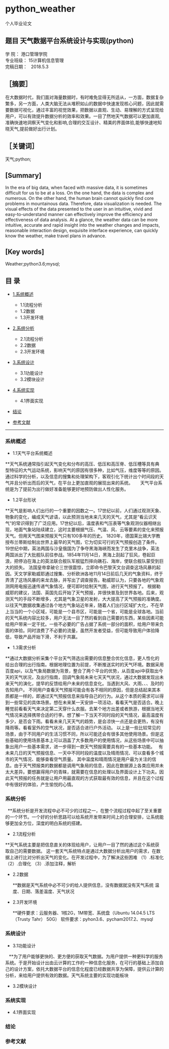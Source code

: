 # python_weather
个人毕业论文

## 题目 天气数据平台系统设计与实现(python)                       
学    院：   港口管理学院      
专业班级：   15计算机信息管理      
完稿日期：   2018.5.3           
## ［摘要］
在大数据时代，我们面对海量数据时，有时难免显得无所适从，一方面，数据复杂繁多，另一方面，人类大脑无法从堆积如山的数据中快速发现核心问题，因此就需要数据可视化，通过丰富的视觉效果，把数据以直观、生动、易理解的方式呈现给用户，可以有效提升数据分析的效率和效果。一目了然地天气数据可以更加直观,准确快速地洞察天气变化和影响,合理的交互设计、精美的界面体验,能够快速地知晓天气,提前做好出行计划。
## ［关键词］
天气;python;
## [Summary]
In the era of big data, when faced with massive data, it is sometimes difficult for us to be at a loss. On the one hand, the data is complex and numerous. On the other hand, the human brain cannot quickly find core problems in mountainous data. Therefore, data visualization is needed. The visual effects of the data presented to the user in an intuitive, vivid and easy-to-understand manner can effectively improve the efficiency and effectiveness of data analysis. At a glance, the weather data can be more intuitive, accurate and rapid insight into the weather changes and impacts, reasonable interaction design, exquisite interface experience, can quickly know the weather, make travel plans in advance.
## [Key words]
Weather;python3.6;mysql;
## 目 录
* [1.系统概述](#系统概述)

    * 1.1流程分析
    * 1.2数据
    * 1.3开发环境
    
* [2.系统分析](#系统分析)

    * 2.1流程分析
    * 2.2数据
    * 2.3开发环境

* [3.系统设计](#系统设计)

    * 3.1功能设计
    * 3.2模块设计
    
* [4.系统实现](#系统实现)

    * 4.1界面实现

* [结论](#结论)
* [参考文献](#参考文献)

****************

### 系统概述

 * 1.1天气平台系统概述
 
 **天气系统通常指引起天气变化和分布的高压、低压和高压脊、低压槽等具有典型特征的大气运动系统，影响天气的原因有很多种，比如气压，维度等等的原因。通过科学的分析，以及信息的搜集和处理架构下，客观引化下统计出个时间段的天气并且分析出而后的天气，在平台上更加直观的展现出来的系统。
      天气平台系统是为了提前为出行做好准备能够更好地预防做出人性化服务。
      
 * 1.2平台形状
 
 **天气是影响人们出行的一个重要的因数之一。17世纪以前，人们通过观测天象、物象的变化，编成天气谚语，以此预测当地未来几天的天气，尤其是“看云识天气“的常识得到了广泛应用。17世纪以后，温度表和气压表等气象观测仪器相继出现，地面气象站陆续建立，这时主要根据气压、气温、风、云等要素的变化来预报天气。但用天气图来预报天气只有100多年的历史。
1820年，德国莱比锡大学教授布兰蒂斯绘制出世界上最早的天气图，它为切实可行的天气预报创造了条件。19世纪中期，英法两国与沙皇俄国为了争夺黑海海峡而发生了克里木战争，英法两国派出了大批舰队前往参战。1854年11月14日，黑海上刮起了狂风，卷起巨浪，把停泊在海上的英法联合舰队军舰猛烈摔向礁石、海岸，使联合舰队蒙受到巨大的损失。 法国皇帝拿破仑三世很震惊，立即命令巴黎天文台调查这场风暴的起因。天文学家勒威耶通过搜集、分析欧洲各地11月14日前后几天的气象资料，终于弄清了这场风暴的来龙去脉，并写出了调查报告。勒威耶认为，只要各地的气象观测网用电报迅速传递气象情况，便可即时绘制天气图，进行天气预报了。
    根据勒威耶的建议，法国、英国先后开始了天气预报，并很快普及到世界各地。后来，观测天气的手段不断增多，尤其是气象卫星的发射，大大提高了天气预报的准确度。
    以往天气数据收集通过各个地方气象站近年来，随着人们出行区域扩大化，不在早上当当的一个小区域，可能是一个县市区，可能是一个省，可能是全球各地。当前的天气系统内容比较多，用户无法一目了然的看到自己需要的东西，某些因素可能给用户带来一定干扰。一些不必要的广告占据了系统一部分的面积，给用户带来负面的体验。同时浪费了不必要的流量，虽然开发者受益，但可能导致用户体验降低，导致产品开始下滑，不利于共赢。
    
 * 1.3需求分析
 
 **通过大数据分析采集个平台天气筛选出需要的信息整合优化信息，更人性化的给出合理的出行指南。根据地理位置为前提，不断推送实时的天气环境。数据采用百度api，以及气象局数据为背景，整合了两个平台的优势，从百度api中获取出今天的天气状况，及出行指南，回调气象局未来七天天气状况，通过大数据发现出未来天气的演化，提早的反馈给用户未来的信息变化。当遇到大风、大雨、、、及时的告知用户。
     不同用户查看天气预报可能会有各不相同的原因，但是总结起来其本质都是一样的，即通过天气预报信息来指导自己的行为。从这个本质的需求可以得到一些常见的具体场景。想在未来某一天安排一项活动，看看天气是否适合。晚上睡觉前看看天气来决定第二天穿什么衣服。去某个地方出差或者旅游，根据当地天气情况来选择携带合适的行李。想了解一下当天不同时段的天气情况，最高温度有多少，是否会下雨。看看未来几天天气的趋势，是会凉快一点还是会更热，有没有降雨等。看看室外的空气状况，是否适合进行户外活动。
以上是一些比较常见的场景，由于不同用户的生活习惯不同，所以可能还会有很多其他使用场景。但是这些基础的使用场景基本上可以涵盖了大多数用户的使用情况，从这些场景中可以抽象出用户一些基本需求，进一步得到一款天气预报需要具有的一些基本功能。
     有未来几日的天气预报信息、一天中不同时段的温度以及晴雨情况、可以查看多个城市的天气情况、能够查看空气质量。
     其中温度和晴雨情况是用户最为关注的信息。由于天气预报类的数据都是调用气象局的信息，因此在数据源上各类应用并未太大差异。要想赢得用户的青睐，就需要在信息的处理以及界面设计上下功夫。因此天气预报的任务就是让用户用最直观的方式获取最有效的信息，并且在这个过程中有很好的体验，产生愉悦的心情。
 
### 系统分析
   
   **系统分析是开发流程中必不可少的过程之一，在整个流程过程中起了至关重要的一个环节。一个好的分析思路可以给系统开发带来时间上的合理安排，让系统能够更加全方位，深度的明白系统的搭建。
   
 * 2.1流程分析
 
 **天气系统主要是把信息直关的体现给用户，让用户一目了然的通过这个系统获取自己的需要数据。
 这一套天气系统特点是通过大数据分析出用户的需求，在数据上进行比对分析出天气的变化。在开发过程中，为了解决这些困难
 （1）.标准化
 （2）.合理化
 （3）.添加注释，解析
 
 
 * 2.2数据
 
    **数据是天气系统中必不可少的给人提供信息，没有数据就没有天气系统
    温度、日期、落差温度、天气状况
 
 * 2.3开发环境
 
    **硬件要求：云服务器、1核2G，1M带宽、系统盘（Ubuntu 14.04.5 LTS（Trusty Tahr） 50G）
      软件要求：pyhon3.6、pycham2017.2、mysql
 
### 系统设计

 * 3.1功能设计
 
    **为了用户能够更快的、更方便的获取天气数据。为用户提供一种更科学的服务系统。于是开始设计出由云计算的工作的一种信息化服务，在可行的基础上添加自己的设计方案，依托大数据平台的信息化程度已经数据共享为保障，提供云计算的分析，来给用户提供有效的数据。天气系统主要的实现功能板块
 
 * 3.2模块设计

 
### 系统实现

 * 4.1界面实现
 
### 结论

### 参考文献

